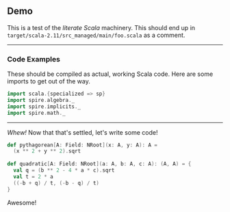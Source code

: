 ## Demo

This is a test of the *literate Scala* machinery.  This should end up
in `target/scala-2.11/src_managed/main/foo.scala` as a comment.

---

### Code Examples

These should be compiled as actual, working Scala code. Here are some
imports to get out of the way.

```scala
import scala.{specialized => sp}
import spire.algebra._
import spire.implicits._
import spire.math._
```

---

*Whew!* Now that that's settled, let's write some code!

```scala
def pythagorean[A: Field: NRoot](x: A, y: A): A =
  (x ** 2 + y ** 2).sqrt
  
def quadratic[A: Field: NRoot](a: A, b: A, c: A): (A, A) = {
  val q = (b ** 2 - 4 * a * c).sqrt
  val t = 2 * a
  ((-b + q) / t, (-b - q) / t)
}
```

Awesome!
